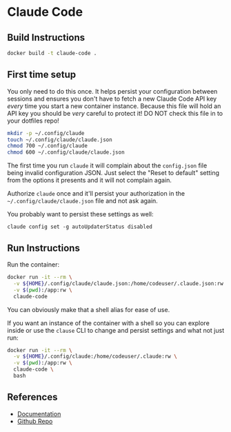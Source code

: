 # Claude Code

## Build Instructions

```bash
docker build -t claude-code .
```

## First time setup

You only need to do this once. It helps persist your configuration between
sessions and ensures you don't have to fetch a new Claude Code API key _every_
time you start a new container instance. Because this file will hold an API key
you should be _very_ careful to protect it! DO NOT check this file in to your
dotfiles repo!

```bash
mkdir -p ~/.config/claude
touch ~/.config/claude/claude.json 
chmod 700 ~/.config/claude
chmod 600 ~/.config/claude/claude.json
```

The first time you run `claude` it will complain about the `config.json` file
being invalid configuration JSON. Just select the "Reset to default" setting
from the options it presents and it will not complain again.

Authorize `claude` once and it'll persist your authorization in the
`~/.config/claude/claude.json` file and not ask again.

You probably want to persist these settings as well:

```
claude config set -g autoUpdaterStatus disabled
```

## Run Instructions

Run the container:

```bash
docker run -it --rm \
  -v ${HOME}/.config/claude/claude.json:/home/codeuser/.claude.json:rw \
  -v $(pwd):/app:rw \
  claude-code
```

You can obviously make that a shell alias for ease of use.

If you want an instance of the container with a shell so you can explore inside
or use the `clause` CLI to change and persist settings and what not just run:

```bash
docker run -it --rm \
  -v ${HOME}/.config/claude:/home/codeuser/.claude:rw \
  -v $(pwd):/app:rw \
  claude-code \
  bash
```

## References

* [Documentation](https://docs.anthropic.com/en/docs/agents-and-tools/claude-code/overview)
* [Github Repo](https://github.com/anthropics/claude-code)
